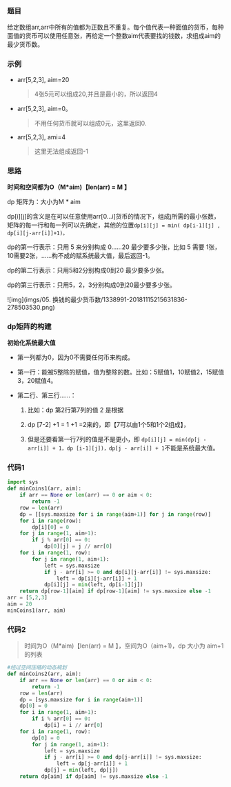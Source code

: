 ### 题目

给定数组arr,arr中所有的值都为正数且不重复。每个值代表一种面值的货币，每种面值的货币可以使用任意张，再给定一个整数aim代表要找的钱数，求组成aim的最少货币数。

### 示例

* arr[5,2,3], aim=20

  > 4张5元可以组成20,并且是最小的，所以返回4

* arr[5,2,3], aim=0。
  
  > 不用任何货币就可以组成0元，这里返回0.
  
* arr[5,2,3], ami=4
  
  > 这里无法组成返回-1

### 思路

**时间和空间都为O（M*aim)【len(arr) = M 】**

dp 矩阵为：大小为M * aim

dp[i][j]的含义是在可以任意使用arr[0…i]货币的情况下，组成j所需的最小张数，矩阵的每一行和每一列可以先确定，其他的位置`dp[i][j] = min( dp[i-1][j] , dp[i][j-arr[i]]+1)。`

dp的第一行表示：只用 5 来分别构成 0……20 最少要多少张，比如 5 需要 1张，10需要2张，……构不成的赋系统最大值，最后返回-1。

dp的第二行表示：只用5和2分别构成0到20 最少要多少张。

dp的第三行表示：只用5，2，3分别构成0到20最少要多少张。

![img](imgs/05. 换钱的最少货币数/1338991-20181115215631836-278503530.png)

 

### dp矩阵的构建

**初始化系统最大值**

- 第一列都为0，因为0不需要任何币来构成。
- 第一行：能被5整除的赋值，值为整除的数。比如：5赋值1，10赋值2，15赋值3，20赋值4。
- 第二行、第三行……：

  1. 比如：dp 第2行第7列的值 2 是根据

  2. dp [7-2] +1 = 1 +1 =2来的，即【7可以由1个5和1个2组成】，

  3. 但是还要看第一行7列的值是不是更小，即 `dp[i][j] = min(dp[j - arr[i]] + 1，dp [i-1][j])，dp[j - arr[i]] + 1`不能是系统最大值。


### 代码1

```python
import sys
def minCoins1(arr, aim):
    if arr == None or len(arr) == 0 or aim < 0:
        return -1
    row = len(arr)
    dp = [[sys.maxsize for i in range(aim+1)] for j in range(row)]
    for i in range(row):
        dp[i][0] = 0
    for j in range(1, aim+1):
        if j % arr[0] == 0:
            dp[0][j] = j // arr[0]
    for i in range(1, row):
        for j in range(1, aim+1):
            left = sys.maxsize
            if j - arr[i] >= 0 and dp[i][j-arr[i]] != sys.maxsize:
                left = dp[i][j-arr[i]] + 1
            dp[i][j] = min(left, dp[i-1][j])
    return dp[row-1][aim] if dp[row-1][aim] != sys.maxsize else -1
arr = [5,2,3]
aim = 20
minCoins1(arr, aim)
```

### 代码2

> 时间为O（M*aim)【len(arr) = M 】，空间为O（aim+1)，dp 大小为 aim+1的列表

```python
#经过空间压缩的动态规划
def minCoins2(arr, aim):
    if arr == None or len(arr) == 0 or aim < 0:
        return -1
    row = len(arr)
    dp = [sys.maxsize for i in range(aim+1)]
    dp[0] = 0
    for i in range(1, aim+1):
        if i % arr[0] == 0:
            dp[i] = i // arr[0]
    for i in range(1, row):
        dp[0] = 0
        for j in range(1, aim+1):
            left = sys.maxsize
            if j - arr[i] >= 0 and dp[j-arr[i]] != sys.maxsize:
                left = dp[j-arr[i]] + 1
            dp[j] = min(left, dp[j])
    return dp[aim] if dp[aim] != sys.maxsize else -1
```
